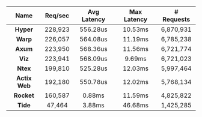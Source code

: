 |   **Name**   |   Req/sec   | Avg Latency | Max Latency |  # Requests |
|:------------:|:-----------:|:-----------:|:-----------:|:-----------:|
|**Hyper**|228,923|556.28us|10.53ms|6,870,931|
|**Warp**|226,057|564.08us|11.19ms|6,785,238|
|**Axum**|223,950|568.36us|11.56ms|6,721,774|
|**Viz**|223,941|568.09us|9.69ms|6,721,023|
|**Ntex**|199,810|525.28us|12.03ms|5,997,464|
|**Actix Web**|192,180|550.78us|12.02ms|5,768,134|
|**Rocket**|160,587|0.88ms|11.59ms|4,825,822|
|**Tide**|47,464|3.88ms|46.68ms|1,425,285|
